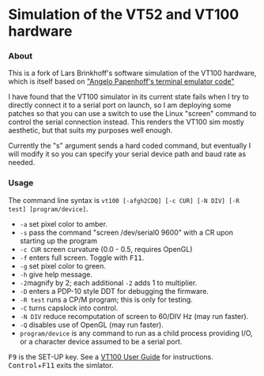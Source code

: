 # Simulation of the VT52 and VT100 hardware


### About

This is a fork of Lars Brinkhoff's software simulation of the VT100 hardware, which is itself based on <a href=https://github.com/aap/vt05/>"Angelo Papenhoff's terminal emulator code"</a>

I have found that the VT100 simulator in its current state fails when I try to directly connect it to a serial port on launch, so I am deploying some patches so that you can use a switch to use the Linux "screen" command to control the serial connection instead. This renders the VT100 sim mostly aesthetic, but that suits my purposes well enough.

Currently the "s" argument sends a hard coded command, but eventually I will modify it so you can specify your serial device path and baud rate as needed.

### Usage

The command line syntax is `vt100 [-afgh2CDQ] [-c CUR] [-N DIV] [-R test] [program/device]`.

- `-a` set pixel color to amber.
- `-s` pass the command "screen /dev/serial0 9600" with a CR upon starting up the program
- `-c CUR` screen curvature (0.0 - 0.5, requires OpenGL)
- `-f` enters full screen.  Toggle with <kbd>F11</kbd>.
- `-g` set pixel color to green.
- `-h` give help message.
- `-2`magnify by 2; each additional `-2` adds 1 to multiplier.
- `-D` enters a PDP-10 style DDT for debugging the firmware.
- `-R test` runs a CP/M program; this is only for testing.
- `-C` turns capslock into control.
- `-N DIV` reduce recomputation of screen to 60/DIV Hz (may run faster).
- `-Q` disables use of OpenGL (may run faster).
- `program/device` is any command to run as a child process providing I/O,
  or a character device assumed to be a serial port.

<kbd>F9</kbd> is the SET-UP key.  See a [VT100 User
Guide](https://vt100.net/docs/vt100-ug/chapter1.html) for instructions.
<kbd>Control</kbd>+<kbd>F11</kbd> exits the simlator.

